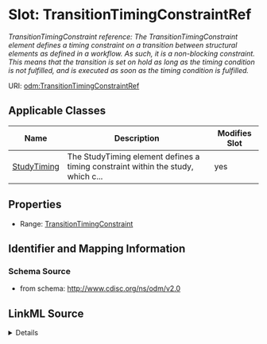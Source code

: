 # Slot: TransitionTimingConstraintRef


_TransitionTimingConstraint reference: The TransitionTimingConstraint element defines a timing constraint on a transition between structural elements as defined in a workflow. As such, it is a non-blocking constraint. This means that the transition is set on hold as long as the timing condition is not fulfilled, and is executed as soon as the timing condition is fulfilled._



URI: [odm:TransitionTimingConstraintRef](http://www.cdisc.org/ns/odm/v2.0/TransitionTimingConstraintRef)



<!-- no inheritance hierarchy -->




## Applicable Classes

| Name | Description | Modifies Slot |
| --- | --- | --- |
[StudyTiming](StudyTiming.md) | The StudyTiming element defines a timing constraint within the study, which c... |  yes  |







## Properties

* Range: [TransitionTimingConstraint](TransitionTimingConstraint.md)





## Identifier and Mapping Information







### Schema Source


* from schema: http://www.cdisc.org/ns/odm/v2.0




## LinkML Source

<details>
```yaml
name: TransitionTimingConstraintRef
description: 'TransitionTimingConstraint reference: The TransitionTimingConstraint
  element defines a timing constraint on a transition between structural elements
  as defined in a workflow. As such, it is a non-blocking constraint. This means that
  the transition is set on hold as long as the timing condition is not fulfilled,
  and is executed as soon as the timing condition is fulfilled.'
from_schema: http://www.cdisc.org/ns/odm/v2.0
rank: 1000
identifier: false
alias: TransitionTimingConstraintRef
domain_of:
- StudyTiming
range: TransitionTimingConstraint

```
</details>